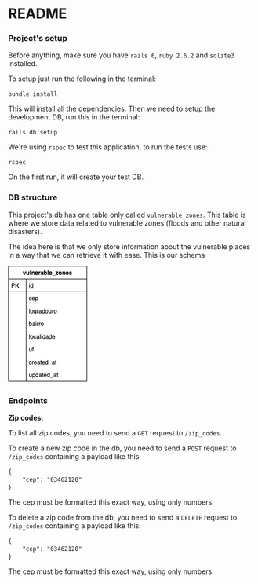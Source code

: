 # README

### Project's setup

Before anything, make sure you have `rails 6`, `ruby 2.6.2` and `sqlite3` installed.

To setup just run the following in the terminal:

```
bundle install
```

This will install all the dependencies. Then we need to setup the development DB, run this in the terminal:

```
rails db:setup
```

We're using `rspec` to test this application, to run the tests use:

```
rspec
```

On the first run, it will create your test DB.


### DB structure

This project's db has one table only called `vulnerable_zones`. This table is where we store data related to vulnerable zones (floods and other natural disasters).

The idea here is that we only store information about the vulnerable places in a way that we can retrieve it with ease. This is our schema

![Alt text](/docs/images/db-schema.png?raw=true "Title")

### Endpoints

**Zip codes:**

To list all zip codes, you need to send a `GET` request to `/zip_codes`.

To create a new zip code in the db, you need to send a `POST` request to `/zip_codes` containing a payload like this:
```
{
	"cep": "03462120"
}
```
The cep must be formatted this exact way, using only numbers.

To delete a zip code from the db, you need to send a `DELETE` request to `/zip_codes` containing a payload like this:
```
{
	"cep": "03462120"
}
```
The cep must be formatted this exact way, using only numbers.
